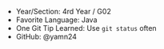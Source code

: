 - Year/Section: 4rd Year / G02
- Favorite Language: Java
- One Git Tip Learned: Use `git status` often
- GitHub: @yamn24
